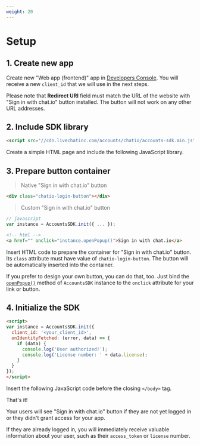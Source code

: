 ```yaml
---
weight: 20
---
```


# Setup

## 1. Create new app
Create new "Web app (frontend)" app in <a href="https://console.chat.io/">Developers Console</a>. You will receive a new `client_id` that we will use in the next steps.

Please note that **Redirect URI** field must match the URL of the website with "Sign in with chat.io" button installed. The button will not work on any other URL addresses.


## 2. Include SDK library
```html
<script src="//cdn.livechatinc.com/accounts/chatio/accounts-sdk.min.js"></script>
```
Create a simple HTML page and include the following JavaScript library.

## 3. Prepare button container

> Native "Sign in with chat.io" button

```html
<div class="chatio-login-button"></div>
```

> Custom "Sign in with chat.io" button

```js
// javascript
var instance = AccountsSDK.init({ ... });
```
```html
<!-- html -->
<a href="" onclick="instance.openPopup()">Sign in with chat.io</a>
```

Insert HTML code to prepare the container for "Sign in with chat.io" button. Its `class` attribute must have value of `chatio-login-button`. The button will be automatically inserted into the container.

If you prefer to design your own button, you can do that, too. Just bind the [`openPopup()`](#instance-openpopup) method of `AccountsSDK` instance to the `onclick` attribute for your link or button.


## 4. Initialize the SDK

```html
<script>
var instance = AccountsSDK.init({
  client_id: '<your_client_id>',
  onIdentityFetched: (error, data) => {
    if (data) {
      console.log('User authorized!');
      console.log('License number: ' + data.license);
    }
  }
});
</script>
```

Insert the following JavaScript code before the closing `</body>` tag.

That's it!

Your users will see "Sign in with chat.io" button if they are not yet logged in or they didn't grant access for your app.

If they are already logged in, you will immediately receive valuable information about your user, such as their `access_token` or `license` number.
